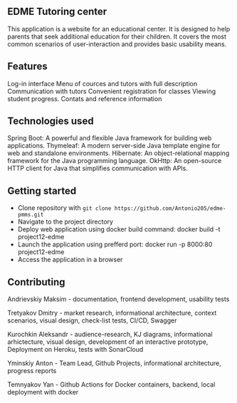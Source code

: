 ## EDME Tutoring center
This application is a website for an educational center. It is designed to help parents that seek additional education
for their children. It covers the most common scenarios of user-interaction and provides basic usability means. 

## Features
Log-in interface
Menu of cources and tutors with full description
Communication with tutors
Convenient registration for classes
Viewing student progress. 
Contats and reference information

## Technologies used
Spring Boot: A powerful and flexible Java framework for building web applications.
Thymeleaf: A modern server-side Java template engine for web and standalone
environments.
Hibernate: An object-relational mapping framework for the Java programming
language.
OkHttp: An open-source HTTP client for Java that simplifies communication with
APIs.

## Getting started
- Clone repository with `git clone https://github.com/Antonio205/edme-pmms.git`
- Navigate to the project directory
- Deploy web application using docker build command: docker build -t project12-edme
- Launch the application using prefferd port: docker run -p 8000:80 project12-edme
- Access the application in a browser

## Contributing
Andrievskiy Maksim - documentation, frontend development, usability tests

Tretyakov Dmitry - market research, informational architecture, context scenarios, visual design, check-list tests, CI/CD, Swagger

Kurochkin Aleksandr -  audience-research, KJ diagrams, informational arhictecture, visual design, development of an interactive prototype, Deployment on Heroku, tests with SonarCloud

Yminskiy Anton - Team Lead, Github Projects, informational architecture, progress reports

Temnyakov Yan - Github Actions for Docker containers, backend, local deployment with docker
